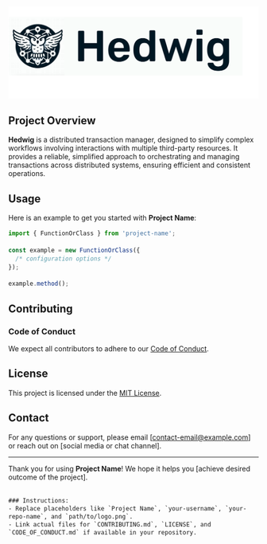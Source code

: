 ![Hedwig Header](./logo.png)

## Project Overview

**Hedwig** is a distributed transaction manager, designed to simplify complex workflows involving interactions with multiple third-party resources. It provides a reliable, simplified approach to orchestrating and managing transactions across distributed systems, ensuring efficient and consistent operations.

## Usage

Here is an example to get you started with **Project Name**:

```typescript
import { FunctionOrClass } from 'project-name';

const example = new FunctionOrClass({
  /* configuration options */
});

example.method();
```

## Contributing

### Code of Conduct

We expect all contributors to adhere to our [Code of Conduct](./CODE_OF_CONDUCT.md).

## License

This project is licensed under the [MIT License](./LICENSE).

## Contact

For any questions or support, please email [contact-email@example.com] or reach out on [social media or chat channel].

---

Thank you for using **Project Name**! We hope it helps you [achieve desired outcome of the project].
```

### Instructions:
- Replace placeholders like `Project Name`, `your-username`, `your-repo-name`, and `path/to/logo.png`.
- Link actual files for `CONTRIBUTING.md`, `LICENSE`, and `CODE_OF_CONDUCT.md` if available in your repository.
